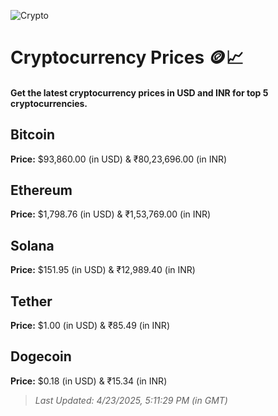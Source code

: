 
![Crypto](https://www.techguide.com.au/wp-content/uploads/2020/11/crypto3.jpeg)

# Cryptocurrency Prices 🪙📈

#### Get the latest cryptocurrency prices in USD and INR for top 5 cryptocurrencies.

## Bitcoin

**Price:** $93,860.00 (in USD) & ₹80,23,696.00 (in INR)

## Ethereum

**Price:** $1,798.76 (in USD) & ₹1,53,769.00 (in INR)

## Solana

**Price:** $151.95 (in USD) & ₹12,989.40 (in INR)

## Tether

**Price:** $1.00 (in USD) & ₹85.49 (in INR)

## Dogecoin

**Price:** $0.18 (in USD) & ₹15.34 (in INR)

> _Last Updated: 4/23/2025, 5:11:29 PM (in GMT)_
